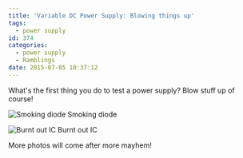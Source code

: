 ```yaml
---
title: 'Variable DC Power Supply: Blowing things up'
tags:
  - power supply
id: 374
categories:
  - power supply
  - Ramblings
date: 2015-07-05 10:37:12
---
```


What's the first thing you do to test a power supply? Blow stuff up of course!<!--more-->

![Smoking diode](/images/variable-dc-power-supply-blowing-things-up-1.jpg) Smoking diode

![Burnt out IC](/images/variable-dc-power-supply-blowing-things-up-2.jpg) Burnt out IC

More photos will come after more mayhem!
